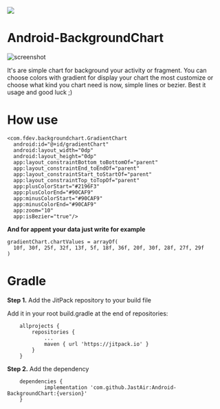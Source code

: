 [![](https://jitpack.io/v/JastAir/Android-BackgroundChart.svg)](https://jitpack.io/#JastAir/Android-BackgroundChart)

# Android-BackgroundChart

![screenshot](https://github.com/JastAir/Android-BackgroundChart/raw/master/%D0%A1%D0%BD%D0%B8%D0%BC%D0%BE%D0%BA%20%D1%8D%D0%BA%D1%80%D0%B0%D0%BD%D0%B0%202019-03-08%20%D0%B2%2019.32.03.png)



It's are simple chart for background your activity or fragment. You can choose colors with gradient for display your chart the most customize or choose what kind you chart need is now, simple lines or bezier.
Best it usage and good luck ;)


# How use

    <com.fdev.backgroundchart.GradientChart  
      android:id="@+id/gradientChart"  
      android:layout_width="0dp"  
      android:layout_height="0dp"  
      app:layout_constraintBottom_toBottomOf="parent"  
      app:layout_constraintEnd_toEndOf="parent"  
      app:layout_constraintStart_toStartOf="parent"  
      app:layout_constraintTop_toTopOf="parent"  
      app:plusColorStart="#2196F3"  
      app:plusColorEnd="#90CAF9"  
      app:minusColorStart="#90CAF9"  
      app:minusColorEnd="#90CAF9"  
      app:zoom="10"  
      app:isBezier="true"/>
      
**And for appent your data just write for example** 

    gradientChart.chartValues = arrayOf(  
      10f, 30f, 25f, 32f, 13f, 5f, 18f, 36f, 20f, 30f, 28f, 27f, 29f  
    )

# Gradle

**Step 1.**  Add the JitPack repository to your build file

Add it in your root build.gradle at the end of repositories:

```
	allprojects {
		repositories {
			...
			maven { url 'https://jitpack.io' }
		}
	}
```

**Step 2.**  Add the dependency

```
	dependencies {
	        implementation 'com.github.JastAir:Android-BackgroundChart:{version}'
	}

```
